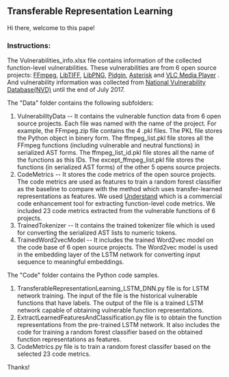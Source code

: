 ## Transferable Representation Learning

Hi there, welcome to this pape!

### Instructions:

The Vulnerabilities_info.xlsx file contains information of the collected function-level vulnerabilities. These vulnerabilities are from 6 open source projects: [FFmpeg](https://github.com/FFmpeg/FFmpeg), [LibTIFF](https://github.com/vadz/libtiff), [LibPNG](https://github.com/glennrp/libpng), [Pidgin](https://pidgin.im/), [Asterisk](https://www.asterisk.org/get-started) and [VLC Media Player](https://www.videolan.org/vlc/index.html) . And vulnerability information was collected from [National Vulnerability Database(NVD)](https://nvd.nist.gov/) until the end of July 2017.

The "Data" folder contains the following subfolders:
1) VulnerabilityData -- It contains the vulnerable function data from 6 open source projects. Each file was named with the name of the project. For example, the FFmpeg.zip file contains the 4 .pkl files. The PKL file stores the Python object in binery form. The ffmpeg_list.pkl file stores all the FFmpeg functions (including vulnerable and neutral functions) in serialized AST forms. The ffmpeg_list_id.pkl file stores all the name of the functions as this IDs. The except_ffmpeg_list.pkl file stores the functions (in serialized AST forms) of the other 5 opens source projects.
2) CodeMetrics -- It stores the code metrics of the open source projects. The code metrics are used as features to train a random forest classifier as the baseline to compare with the method which uses transfer-learned representations as features. We used [Understand](https://scitools.com/) which is a commercial code enhancement tool for extracting function-level code metrics. We included 23 code metrics extracted from the vulnerable functions of 6 projects. 
3) TrainedTokenizer -- It contains the trained tokenizer file which is used for converting the serialized AST lists to numeric tokens.
4) TrainedWord2vecModel -- It includes the trained Word2vec model on the code base of 6 open source projects. The Word2vec model is used in the embedding layer of the LSTM network for converting input sequence to meaningful embeddings.

The "Code" folder contains the Python code samples. 
1) TransferableRepresentationLearning_LSTM_DNN.py file is for LSTM network training. The input of the file is the historical vulnerable functions that have labels. The output of the file is a trained LSTM network capable of obtaining vulnerable function representations. 
2) ExtractLearnedFeaturesAndClassification.py file is to obtain the function representations from the pre-trained LSTM network. It also includes the code for training a random forest classifier based on the obtained function representations as features.
3) CodeMetrics.py file is to train a random forest classifer based on the selected 23 code metrics.

Thanks!